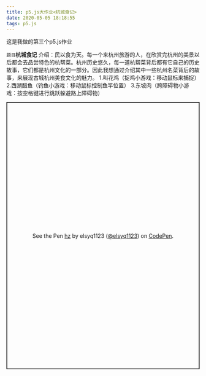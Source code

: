 ```yaml
---
title: p5.js大作业<杭城食记>
date: 2020-05-05 18:18:55
tags: p5.js
---
```

这是我做的第三个p5.js作业

`题目`**杭城食记**
介绍：民以食为天。每一个来杭州旅游的人，在欣赏完杭州的美景以后都会去品尝特色的杭帮菜。杭州历史悠久，每一道杭帮菜背后都有它自己的历史故事，它们都是杭州文化的一部分。因此我想通过介绍其中一些杭州名菜背后的故事，来展现古城杭州美食文化的魅力。
1.叫花鸡（捉鸡小游戏：移动鼠标来捕捉）
2.西湖醋鱼（钓鱼小游戏：移动鼠标控制鱼竿位置）
3.东坡肉（跨障碍物小游戏：按空格键进行跳跃躲避路上障碍物）


<p class="codepen" data-height="696" data-theme-id="light" data-default-tab="js,result" data-user="elsyq1123" data-slug-hash="ExVobdo" style="height: 696px; box-sizing: border-box; display: flex; align-items: center; justify-content: center; border: 2px solid; margin: 1em 0; padding: 1em;" data-pen-title="hz">
  <span>See the Pen <a href="https://codepen.io/elsyq1123/pen/ExVobdo">
  hz</a> by elsyq1123 (<a href="https://codepen.io/elsyq1123">@elsyq1123</a>)
  on <a href="https://codepen.io">CodePen</a>.</span>
</p>
<script async src="https://static.codepen.io/assets/embed/ei.js"></script>